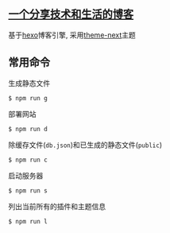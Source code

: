 ## [一个分享技术和生活的博客](http://crazygit.wiseturtles.com/)


基于[hexo](https://hexo.io/)博客引擎, 采用[theme-next](https://github.com/crazygit/hexo-theme-next)主题


## 常用命令

生成静态文件

    $ npm run g

部署网站

    $ npm run d

除缓存文件(`db.json`)和已生成的静态文件(`public`)

    $ npm run c

启动服务器

    $ npm run s

列出当前所有的插件和主题信息

    $ npm run l
